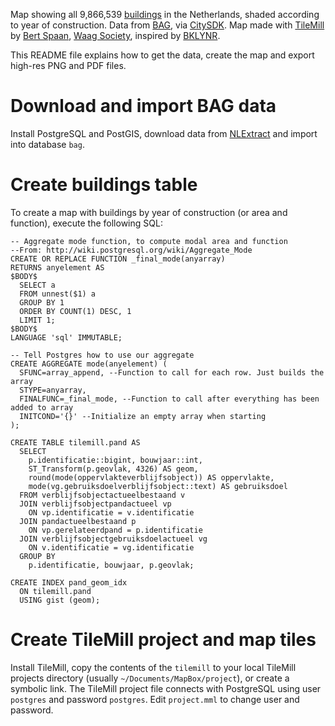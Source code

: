 Map showing all 9,866,539 <a href="http://www.kadaster.nl/web/file?uuid=25da4675-fc9c-47a6-8039-1af04c142965&owner=23cbe925-35ce-4a72-ac8c-a33a0c19ae1e&contentid=2585">buildings</a> in the Netherlands, shaded according to year of construction. Data from <a href="http://www.kadaster.nl/bag">BAG</a>, via <a href="http://dev.citysdk.waag.org/">CitySDK</a>. Map made with <a href="http://www.mapbox.com/tilemill/">TileMill</a> by <a href="mailto:bert@waag.org">Bert Spaan</a>, <a href="http://www.waag.org/">Waag Society</a>, inspired by <a href="http://bklynr.com/block-by-block-brooklyns-past-and-present/">BKLYNR</a>.

This README file explains how to get the data, create the map and export high-res PNG and PDF files.

# Download and import BAG data

Install PostgreSQL and PostGIS, download data from [NLExtract](http://nlextract.nl/) and import into database `bag`.

# Create buildings table

To create a map with buildings by year of construction (or area and function), execute the following SQL:

	-- Aggregate mode function, to compute modal area and function
	--From: http://wiki.postgresql.org/wiki/Aggregate_Mode
	CREATE OR REPLACE FUNCTION _final_mode(anyarray)
    RETURNS anyelement AS
	$BODY$
      SELECT a
      FROM unnest($1) a
      GROUP BY 1 
      ORDER BY COUNT(1) DESC, 1
      LIMIT 1;
	$BODY$
	LANGUAGE 'sql' IMMUTABLE;
 
	-- Tell Postgres how to use our aggregate
	CREATE AGGREGATE mode(anyelement) (
	  SFUNC=array_append, --Function to call for each row. Just builds the array
	  STYPE=anyarray,
	  FINALFUNC=_final_mode, --Function to call after everything has been added to array
	  INITCOND='{}' --Initialize an empty array when starting
	);
  
	CREATE TABLE tilemill.pand AS
	  SELECT 
	    p.identificatie::bigint, bouwjaar::int, 
	    ST_Transform(p.geovlak, 4326) AS geom,
	    round(mode(oppervlakteverblijfsobject)) AS oppervlakte,
	    mode(vg.gebruiksdoelverblijfsobject::text) AS gebruiksdoel
	  FROM verblijfsobjectactueelbestaand v
	  JOIN verblijfsobjectpandactueel vp 
	    ON vp.identificatie = v.identificatie
	  JOIN pandactueelbestaand p 
	    ON vp.gerelateerdpand = p.identificatie
	  JOIN verblijfsobjectgebruiksdoelactueel vg 
	    ON v.identificatie = vg.identificatie
	  GROUP BY 
	    p.identificatie, bouwjaar, p.geovlak;
  
	CREATE INDEX pand_geom_idx
	  ON tilemill.pand
	  USING gist (geom);


# Create TileMill project and map tiles

Install TileMill, copy the contents of the `tilemill` to your local TileMill projects directory (usually `~/Documents/MapBox/project`), or create a symbolic link. The TileMill project file connects with PostgreSQL using user `postgres` and password `postgres`. Edit `project.mml` to change user and password.